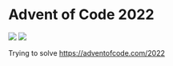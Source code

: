 # Advent of Code 2022

![](https://img.shields.io/badge/stars%20⭐-10-yellow)
![](https://img.shields.io/badge/days%20completed-5-red)

Trying to solve https://adventofcode.com/2022
